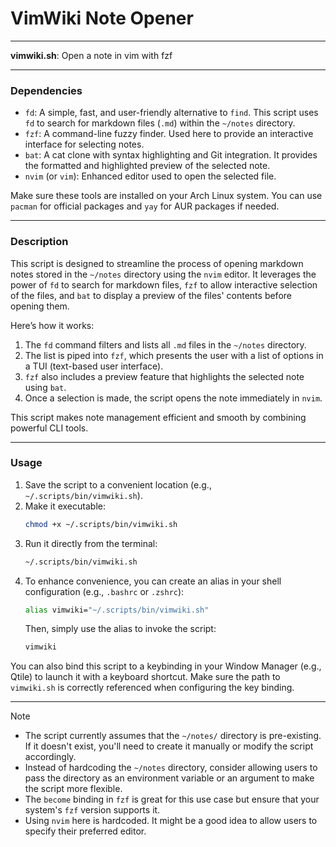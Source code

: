 # VimWiki Note Opener

---

**vimwiki.sh**: Open a note in vim with fzf

---

### Dependencies

- `fd`: A simple, fast, and user-friendly alternative to `find`. This script uses `fd` to search for markdown files (`.md`) within the `~/notes` directory.
- `fzf`: A command-line fuzzy finder. Used here to provide an interactive interface for selecting notes.
- `bat`: A cat clone with syntax highlighting and Git integration. It provides the formatted and highlighted preview of the selected note.
- `nvim` (or `vim`): Enhanced editor used to open the selected file.

Make sure these tools are installed on your Arch Linux system. You can use `pacman` for official packages and `yay` for AUR packages if needed.

---

### Description

This script is designed to streamline the process of opening markdown notes stored in the `~/notes` directory using the `nvim` editor. It leverages the power of `fd` to search for markdown files, `fzf` to allow interactive selection of the files, and `bat` to display a preview of the files' contents before opening them.

Here’s how it works:
1. The `fd` command filters and lists all `.md` files in the `~/notes` directory.
2. The list is piped into `fzf`, which presents the user with a list of options in a TUI (text-based user interface). 
3. `fzf` also includes a preview feature that highlights the selected note using `bat`.
4. Once a selection is made, the script opens the note immediately in `nvim`.

This script makes note management efficient and smooth by combining powerful CLI tools.

---

### Usage

1. Save the script to a convenient location (e.g., `~/.scripts/bin/vimwiki.sh`).
2. Make it executable:
   ```bash
   chmod +x ~/.scripts/bin/vimwiki.sh
   ```
3. Run it directly from the terminal:
   ```bash
   ~/.scripts/bin/vimwiki.sh
   ```
4. To enhance convenience, you can create an alias in your shell configuration (e.g., `.bashrc` or `.zshrc`):
   ```bash
   alias vimwiki="~/.scripts/bin/vimwiki.sh"
   ```
   Then, simply use the alias to invoke the script:
   ```bash
   vimwiki
   ```

You can also bind this script to a keybinding in your Window Manager (e.g., Qtile) to launch it with a keyboard shortcut. Make sure the path to `vimwiki.sh` is correctly referenced when configuring the key binding.

---

> [!NOTE]
> - The script currently assumes that the `~/notes/` directory is pre-existing. If it doesn't exist, you'll need to create it manually or modify the script accordingly.
> - Instead of hardcoding the `~/notes` directory, consider allowing users to pass the directory as an environment variable or an argument to make the script more flexible.
> - The `become` binding in `fzf` is great for this use case but ensure that your system's `fzf` version supports it.
> - Using `nvim` here is hardcoded. It might be a good idea to allow users to specify their preferred editor.